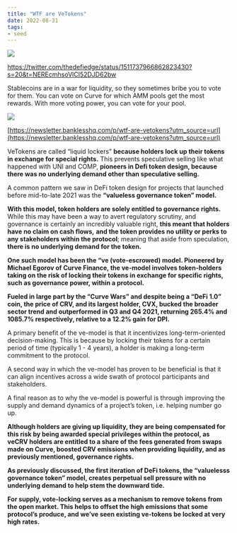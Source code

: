 ```yaml
---
title: "WTF are VeTokens"
date: 2022-08-31
tags:
- seed
---
```


![](/images/Pasted%20image%2020220930215648.png)

https://twitter.com/thedefiedge/status/1511737966862823430?s=20&t=NEREcmhsoVlCI52DJD62bw

Stablecoins are in a war for liquidity, so they sometimes bribe you to vote for them. You can vote on Curve for which AMM pools get the most rewards. With more voting power, you can vote for your pool. 

![](/images/Pasted%20image%2020220930220508.png)

[https://newsletter.banklesshq.com/p/wtf-are-vetokens?utm_source=url](https://newsletter.banklesshq.com/p/wtf-are-vetokens?utm_source=url)

VeTokens are called “liquid lockers” **because holders lock up their tokens in exchange for special rights.** This prevents speculative selling like what happened with UNI and COMP, **pioneers in Defi token design, because there was no underlying demand other than speculative selling.**

A common pattern we saw in DeFi token design for projects that launched before mid-to-late 2021 was the **“valueless governance token” model.**
  
**With this model, token holders are solely entitled to governance rights.** While this may have been a way to avert regulatory scrutiny, and governance is certainly an incredibly valuable right, **this meant that holders have no claim on cash flows,** **and the token provides no utility or perks to any stakeholders within the protocol**; meaning that aside from speculation, **there is no underlying demand for the token.**

**One such model has been the “ve (vote-escrowed) model. Pioneered by Michael Egorov of Curve Finance, the ve-model involves token-holders taking on the risk of locking their tokens in exchange for specific rights, such as governance power, within a protocol.**

**Fueled in large part by the “Curve Wars” and despite being a “DeFi 1.0” coin, the price of CRV, and its largest holder, CVX, bucked the broader sector trend and outperformed in Q3 and Q4 2021, returning 265.4% and 1085.7% respectively, relative to a 12.2% gain for DPI.**

A primary benefit of the ve-model is that it incentivizes long-term-oriented decision-making. This is because by locking their tokens for a certain period of time (typically 1 - 4 years), a holder is making a long-term commitment to the protocol.

A second way in which the ve-model has proven to be beneficial is that it can align incentives across a wide swath of protocol participants and stakeholders.

A final reason as to why the ve-model is powerful is through improving the supply and demand dynamics of a project’s token, i.e. helping number go up.

**Although holders are giving up liquidity, they are being compensated for this risk by being awarded special privileges within the protocol, as veCRV holders are entitled to a share of the fees generated from swaps made on Curve, boosted CRV emissions when providing liquidity, and as previously mentioned, governance rights.**

**As previously discussed, the first iteration of DeFi tokens, the “valuelesss governance token” model, creates perpetual sell pressure with no underlying demand to help stem the downward tide.**

**For supply, vote-locking serves as a mechanism to remove tokens from the open market. This helps to offset the high emissions that some protocol’s produce, and we’ve seen existing ve-tokens be locked at very high rates.**
